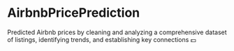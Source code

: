 # AirbnbPricePrediction
Predicted Airbnb prices by cleaning and analyzing a comprehensive dataset of listings, identifying trends, and establishing key connections 💵
